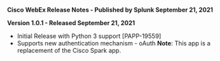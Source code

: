 **Cisco WebEx Release Notes - Published by Splunk September 21, 2021**


**Version 1.0.1 - Released September 21, 2021**

* Initial Release with Python 3 support [PAPP-19559]
* Supports new authentication mechanism - oAuth
**Note**: This app is a replacement of the Cisco Spark app.

